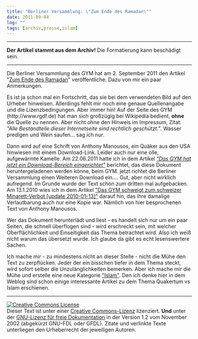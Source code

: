 ```yaml
---
title: "Berliner Versammlung: \"Zum Ende des Ramadan\""
date: 2011-09-04
log: ""
tags: [archiv,presse,islam]
---
```

<hr><b>Der Artikel stammt aus dem Archiv!</b> Die Formatierung kann beschädigt sein.<hr>
Die Berliner Versammlung des GYM hat am 2. September 2011 den Artikel "<a href="http://quaekerberlin.wordpress.com/2011/09/02/zum-ende-des-ramadan/">Zum Ende des Ramadan</a>" veröffentliche. Dazu von mir ein paar Anmerkungen.

<p>Es ist ja schon mal ein Fortschritt, das sie bei dem verwendeten Bild auf den Urheber hinweisen. Allerdings fehlt mir noch eine genaue Quellenangabe und die Lizenzbedingungen. Aber immer hin! Auf der Seite des GYM (http://www.rgdf.de) hat man sich großzügig bei Wikipedia bedient, <b>ohne</b> die Quelle zu nennen. Aber nicht ohne den Hinweis im Impressum, Zitat: <i>"Alle Bestandteile dieser Internetseite sind rechtlich geschützt."</i>. Wasser predigen und Wein saufen... sag ich nur.</p>

<p>Dann wird auf eine Schrift von  Anthony Manousos, ein Quäker aus den USA hinwiesen mit einem Download-Link. Leider auch nur eine olle, aufgewärmte Kamelle. Am  22.06.2011 hatte ich in dem Artikel <a href="http://www.the-independent-friend.de/?q=node/755"><i>"Das GYM hat jetzt ein Download-Bereich eingerichtet"</i></a> berichtet, das diese Dokument heruntergeladenen werden könne, beim GYM. jetzt richtet die Berliner Versammlung einen Weiteren Download ein.... Gut, aber nicht wirklich aufregend. Im Grunde wurde der Text schon zum dritten mal aufgebacken. Am 13.1.2010 wies ich in dem Artikel <a href="http://www.the-independent-friend.de/?q=node/560">"Das GYM schweigt zum schweizer Minarett-Verbot [update 2010-01-13]"</a> darauf hin, das ihre damalige Verlautbarung auch nur eine Kopie war. Nämlich von hier besprochenen Text von Anthony Manousos.</p>

<p>Wer das Dokument herunterlädt und liest - es handelt sich nur um ein paar Seiten, die schnell überflogen sind - wird erschreckt sein, mit welcher Oberflächlichkeit und Einseitigkeit das Thema betrachtet wird. Also ich weiß nicht warum das übersetzt wurde. Ich glaube da gibt es echt lesenswertere Sachen.</p>

<p>Ich mache mir - zu mindestens nicht an dieser Stelle - nicht die Mühe den Text zu zerpflücken. Jeder der ein bisschen tiefer in dem Thema steckt, wird sofort selber die Unzulänglichkeiten bemerken. Aber ich mache mir die Mühe und erstelle eine neue Kategorie <a href="http://www.the-independent-friend.de/?q=taxonomy/term/109">"Islam"</a>. Den ich denke hier in dem Weblog sind schon einige interessante Artikel zu dem Thema Quakertum vs Islam erschienen.</p>
 
<hr />
<p><a href="http://creativecommons.org/licenses/by-sa/3.0/de/" rel="license"><img src="http://i.creativecommons.org/l/by-sa/3.0/de/88x31.png" style="border-width: 0pt;" alt="Creative Commons License" /></a><br />
Dieser <span rel="dc:type" href="http://purl.org/dc/dcmitype/Text" xmlns:dc="http://purl.org/dc/elements/1.1/">Text</span> ist unter einer <a href="http://creativecommons.org/licenses/by-sa/3.0/de/" rel="license">Creative Commons-Lizenz</a> lizenziert. <b>Und</b> unter der <a href="http://de.wikipedia.org/wiki/GFDL">GNU-Lizenz f&uuml;r freie Dokumentation</a> in der Version 1.2 vom November 2002 (abgek&uuml;rzt GNU-FDL oder GFDL). Zitate und verlinkte Texte unterliegen den Urheberrecht der jeweiligen Autoren.</p>

